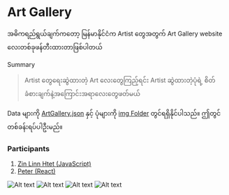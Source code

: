 ﻿# Art Gallery

အဓိကရည်ရွယ်ချက်ကတော့ မြန်မာနိုင်ငံက Artist တွေအတွက် Art Gallery website လေးတစ်ခုဖန်တီးထားတာဖြစ်ပါတယ်

Summary
>Artist တွေရေးဆွဲထားတဲ့ Art လေးတွေကြည့်ရင်း Artist ဆွဲထားတဲ့ပုံရဲ့ စိတ်ခံစားချက်နဲ့အကြောင်းအရာလေးတွေဖတ်မယ်

Data များကို [ArtGallery.json](https://github.com/sannlynnhtun-coding/ArtGallery/blob/main/ArtGallery.json) နှင့် ပုံများကို [img Folder](https://github.com/sannlynnhtun-coding/ArtGallery/tree/main/art-gallery) တွင်ရရှိနိုင်ပါသည်။ ဤတွင်တစ်ခန်းရပ်ပါဦးမည်။

### Participants
1. [Zin Linn Htet (JavaScript)](https://github.com/zinlynhtet/ArtGallery-Project)
2. [Peter (React)](https://github.com/peterlianpi/artgallery)

![Alt text](https://github.com/sannlynnhtun-coding/ArtGallery/blob/main/ArtGalleryFlow1.png)
![Alt text](https://github.com/sannlynnhtun-coding/ArtGallery/blob/main/ArtGalleryFlow1-2.png)
![Alt text](https://github.com/sannlynnhtun-coding/ArtGallery/blob/main/ArtGalleryFlow2.png)
![Alt text](https://github.com/sannlynnhtun-coding/ArtGallery/blob/main/ArtGalleryMindMap.png)


